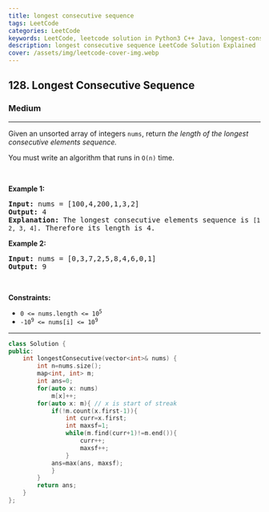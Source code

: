 ```yaml
---
title: longest consecutive sequence
tags: LeetCode
categories: LeetCode
keywords: LeetCode, leetcode solution in Python3 C++ Java, longest-consecutive-sequence solution
description: longest consecutive sequence LeetCode Solution Explained
cover: /assets/img/leetcode-cover-img.webp
---
```





<h2>128. Longest Consecutive Sequence</h2><h3>Medium</h3><hr><div><p>Given an unsorted array of integers <code>nums</code>, return <em>the length of the longest consecutive elements sequence.</em></p>

<p>You must write an algorithm that runs in&nbsp;<code>O(n)</code>&nbsp;time.</p>

<p>&nbsp;</p>
<p><strong>Example 1:</strong></p>

<pre><strong>Input:</strong> nums = [100,4,200,1,3,2]
<strong>Output:</strong> 4
<strong>Explanation:</strong> The longest consecutive elements sequence is <code>[1, 2, 3, 4]</code>. Therefore its length is 4.
</pre>

<p><strong>Example 2:</strong></p>

<pre><strong>Input:</strong> nums = [0,3,7,2,5,8,4,6,0,1]
<strong>Output:</strong> 9
</pre>

<p>&nbsp;</p>
<p><strong>Constraints:</strong></p>

<ul>
	<li><code>0 &lt;= nums.length &lt;= 10<sup>5</sup></code></li>
	<li><code>-10<sup>9</sup> &lt;= nums[i] &lt;= 10<sup>9</sup></code></li>
</ul>
</div>

---




```cpp
class Solution {
public:
    int longestConsecutive(vector<int>& nums) {
        int n=nums.size();
        map<int, int> m;
        int ans=0;
        for(auto x: nums)
            m[x]++;
        for(auto x: m){ // x is start of streak
            if(!m.count(x.first-1)){ 
                int curr=x.first;
                int maxsf=1;
                while(m.find(curr+1)!=m.end()){
                    curr++;
                    maxsf++;
                }
            ans=max(ans, maxsf);
            }
        }
        return ans;
    }
};
```

